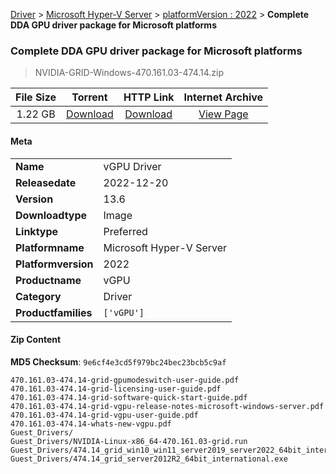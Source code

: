 
[Driver](/README.md)  >  [Microsoft Hyper-V Server](/index/Driver/Microsoft_Hyper-V_Server.md)  >  [platformVersion : 2022](/index/Driver/Microsoft_Hyper-V_Server/2022.md)  >  **Complete DDA GPU driver package for Microsoft platforms**


###    Complete DDA GPU driver package for Microsoft platforms

> NVIDIA-GRID-Windows-470.161.03-474.14.zip   


| **File Size** | **Torrent**  | **HTTP Link** | **Internet Archive** |
|:-------------:|:------------:|:-------------:|:--------------------:|
| 1.22 GB |  [Download](https://archive.org/download/nvgpu_NVIDIA-GRID-Windows-470.161.03-474.14.zip_f1e8lpw4/nvgpu_NVIDIA-GRID-Windows-470.161.03-474.14.zip_f1e8lpw4_archive.torrent)       | [Download](https://archive.org/compress/nvgpu_NVIDIA-GRID-Windows-470.161.03-474.14.zip_f1e8lpw4) | [View Page](https://archive.org/details/nvgpu_NVIDIA-GRID-Windows-470.161.03-474.14.zip_f1e8lpw4)       |

#### Meta

<table>
<tr><td><strong>Name</strong></td><td>vGPU Driver</td></tr>
<tr><td><strong>Releasedate</strong></td><td>2022-12-20</td></tr>
<tr><td><strong>Version</strong></td><td>13.6</td></tr>
<tr><td><strong>Downloadtype</strong></td><td>Image</td></tr>
<tr><td><strong>Linktype</strong></td><td>Preferred</td></tr>
<tr><td><strong>Platformname</strong></td><td>Microsoft Hyper-V Server</td></tr>
<tr><td><strong>Platformversion</strong></td><td>2022</td></tr>
<tr><td><strong>Productname</strong></td><td>vGPU</td></tr>
<tr><td><strong>Category</strong></td><td>Driver</td></tr>
<tr><td><strong>Productfamilies</strong></td><td><code>['vGPU']</code></td></tr>
</table>

#### Zip Content

**MD5 Checksum**: `9e6cf4e3cd5f979bc24bec23bcb5c9af`

```text
470.161.03-474.14-grid-gpumodeswitch-user-guide.pdf
470.161.03-474.14-grid-licensing-user-guide.pdf
470.161.03-474.14-grid-software-quick-start-guide.pdf
470.161.03-474.14-grid-vgpu-release-notes-microsoft-windows-server.pdf
470.161.03-474.14-grid-vgpu-user-guide.pdf
470.161.03-474.14-whats-new-vgpu.pdf
Guest_Drivers/
Guest_Drivers/NVIDIA-Linux-x86_64-470.161.03-grid.run
Guest_Drivers/474.14_grid_win10_win11_server2019_server2022_64bit_international.exe
Guest_Drivers/474.14_grid_server2012R2_64bit_international.exe
```